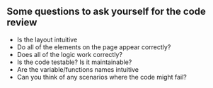 ## Some questions to ask yourself for the code review

- Is the layout intuitive 
- Do all of the elements on the page appear correctly?
- Does all of the logic work correctly?
- Is the code testable? Is it maintainable?
- Are the variable/functions names intuitive 
- Can you think of any scenarios where the code might fail?